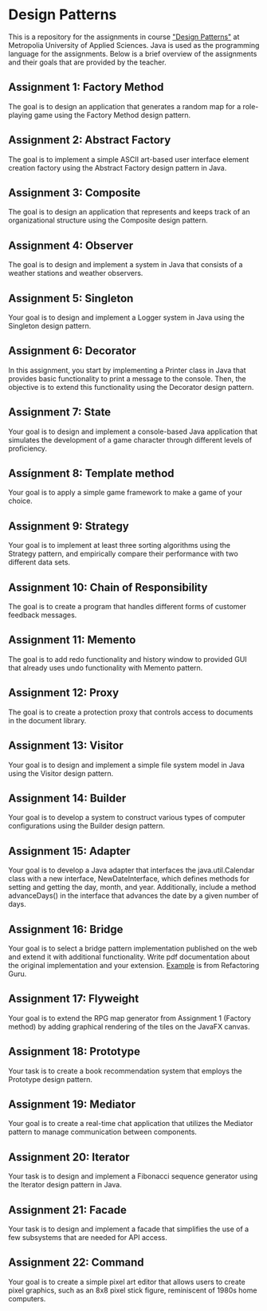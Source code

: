 # Design Patterns
This is a repository for the assignments in course ["Design Patterns"](https://github.com/vesavvo/design_patterns/tree/master) at Metropolia University of Applied Sciences.
Java is used as the programming language for the assignments. Below is a brief overview of the assignments and their goals that
are provided by the teacher. 
## Assignment 1: Factory Method
The goal is to design an application that generates a random map for a role-playing game using the Factory Method design pattern.
## Assignment 2: Abstract Factory
The goal is to implement a simple ASCII art-based user interface element creation factory using the Abstract Factory design pattern in Java.
## Assignment 3: Composite
The goal is to design an application that represents and keeps track of an organizational structure using the Composite design pattern.
## Assignment 4: Observer
The goal is to design and implement a system in Java that consists of a weather stations and weather observers.
## Assignment 5: Singleton
Your goal is to design and implement a Logger system in Java using the Singleton design pattern.
## Assignment 6: Decorator
In this assignment, you start by implementing a Printer class in Java that provides basic functionality to print a message to the console. Then, the objective is to extend this functionality using the Decorator design pattern.
## Assignment 7: State
Your goal is to design and implement a console-based Java application that simulates the development of a game character through different levels of proficiency.
## Assígnment 8: Template method
Your goal is to apply a simple game framework to make a game of your choice.
## Assignment 9: Strategy
Your goal is to implement at least three sorting algorithms using the Strategy pattern, and empirically compare their performance with two different data sets.
## Assignment 10: Chain of Responsibility
The goal is to create a program that handles different forms of customer feedback messages. 
## Assignment 11: Memento
The goal is to add redo functionality and history window to provided GUI that already uses undo functionality with Memento pattern.
## Assignment 12: Proxy
The goal is to create a protection proxy that controls access to documents in the document library.
## Assignment 13: Visitor
Your goal is to design and implement a simple file system model in Java using the Visitor design pattern.
## Assignment 14: Builder
Your goal is to develop a system to construct various types of computer configurations using the Builder design pattern.
## Assignment 15: Adapter
Your goal is to develop a Java adapter that interfaces the java.util.Calendar class with a new interface, NewDateInterface, which defines methods for setting and getting the day, month, and year. Additionally, include a method advanceDays() in the interface that advances the date by a given number of days.
## Assignment 16: Bridge
Your goal is to select a bridge pattern implementation published on the web and extend it with additional functionality. Write pdf documentation about the original implementation and your extension. [Example](https://refactoring.guru/design-patterns/bridge/java/example) is from Refactoring Guru.
## Assignment 17: Flyweight
Your goal is to extend the RPG map generator from Assignment 1 (Factory method) by adding graphical rendering of the tiles on the JavaFX canvas.
## Assignment 18: Prototype
Your task is to create a book recommendation system that employs the Prototype design pattern.
## Assignment 19: Mediator
Your goal is to create a real-time chat application that utilizes the Mediator pattern to manage communication between components.
## Assignment 20: Iterator
Your task is to design and implement a Fibonacci sequence generator using the Iterator design pattern in Java.
## Assignment 21: Facade
Your task is to design and implement a facade that simplifies the use of a few subsystems that are needed for API access.
## Assignment 22: Command
Your goal is to create a simple pixel art editor that allows users to create pixel graphics, such as an 8x8 pixel stick figure, reminiscent of 1980s home computers.